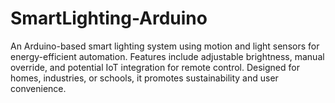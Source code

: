 # SmartLighting-Arduino
An Arduino-based smart lighting system using motion and light sensors for energy-efficient automation. Features include adjustable brightness, manual override, and potential IoT integration for remote control. Designed for homes, industries, or schools, it promotes sustainability and user convenience.
